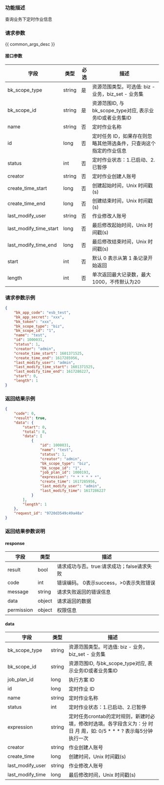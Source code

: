 ### 功能描述

查询业务下定时作业信息

### 请求参数

{{ common_args_desc }}

#### 接口参数

| 字段                   |  类型       | 必选   |  描述      |
|------------------------|------------|--------|------------|
| bk_scope_type | string | 是     | 资源范围类型。可选值: biz - 业务，biz_set - 业务集 |
| bk_scope_id | string | 是 | 资源范围ID, 与bk_scope_type对应, 表示业务ID或者业务集ID |
| name                   |  string    | 否     | 定时作业名称 |
| id                     |  long      | 否     | 定时任务 ID，如果存在则忽略其他筛选条件，只查询这个指定的作业信息 |
| status                 |  int       | 否     | 定时作业状态：1.已启动、2.已暂停 |
| creator                |  string    | 否     | 定时作业创建人账号 |
| create_time_start      |  long      | 否     | 创建起始时间，Unix 时间戳(s) |
| create_time_end        |  long      | 否     | 创建结束时间，Unix 时间戳(s) |
| last_modify_user       |  string    | 否     | 作业修改人账号 |
| last_modify_time_start |  long      | 否     | 最后修改起始时间，Unix 时间戳(s) |
| last_modify_time_end   |  long      | 否     | 最后修改结束时间，Unix 时间戳(s) |
| start                  |  int       | 否     | 默认 0 表示从第 1 条记录开始返回 |
| length                 |  int       | 否     | 单次返回最大记录数，最大1000，不传默认为20 |

### 请求参数示例

```json
{
    "bk_app_code": "esb_test",
    "bk_app_secret": "xxx",
    "bk_token": "xxx",
    "bk_scope_type": "biz",
    "bk_scope_id": "1",
    "name": "test",
    "id": 1000031,
    "status": 1,
    "creator": "admin",
    "create_time_start": 1601371525,
    "create_time_end": 1617285956,
    "last_modify_user": "admin",
    "last_modify_time_start": 1601371525,
    "last_modify_time_end": 1617286227,
    "start": 0,
    "length": 1
}
```

### 返回结果示例

```json
{
    "code": 0,
    "result": true,
    "data": {
        "start": 0,
        "total": 8,
        "data": [
            {
                "id": 1000031,
                "name": "test",
                "status": 1,
                "creator": "admin",
                "bk_scope_type": "biz",
                "bk_scope_id": "1",
                "job_plan_id": 1000193,
                "expression": "* * * * * *",
                "create_time": 1617285956,
                "last_modify_user": "admin",
                "last_modify_time": 1617286227
            }
        ],
        "length": 1
    },
    "request_id": "9720d3549c49a48a"
}
```

### 返回结果参数说明

#### response
| 字段      | 类型      | 描述      |
|-----------|-----------|-----------|
| result       | bool   | 请求成功与否。true:请求成功；false请求失败 |
| code         | int    | 错误编码。 0表示success，>0表示失败错误 |
| message      | string | 请求失败返回的错误信息|
| data         | object | 请求返回的数据|
| permission   | object | 权限信息|


#### data
| 字段             | 类型      | 描述      |
|------------------|-----------|-----------|
| bk_scope_type | string |资源范围类型。可选值: biz - 业务，biz_set - 业务集 |
| bk_scope_id   | string | 资源范围ID, 与bk_scope_type对应, 表示业务ID或者业务集ID |
| job_plan_id      | long      | 执行方案 ID |
| id               | long      | 定时作业 ID |
| name             | string    | 定时作业名称 |
| status           | int       | 定时作业状态：1.已启动、2.已暂停 |
| expression       | string    | 定时任务crontab的定时规则，新建时必填，修改时选填。各字段含义为：分 时 日 月 周，如: 0/5 * * * ? 表示每5分钟执行一次 |
| creator          | string    | 作业创建人账号 |
| create_time      | long      | 创建时间，Unix 时间戳(s) |
| last_modify_user | string    | 作业修改人账号 |
| last_modify_time | long      | 最后修改时间，Unix 时间戳(s) |
